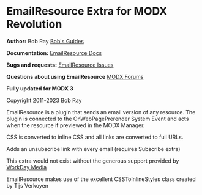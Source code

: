 EmailResource Extra for MODX Revolution
=======================================


**Author:** Bob Ray [Bob's Guides](https://bobsguides.com)

**Documentation:** [EmailResource Docs](https://bobsguides.com/emailresource-plugin-tutorial.html)

**Bugs and requests:** [EmailResource Issues](https://github.com/BobRay/EmailResource/issues)

**Questions about using EmailResource** [MODX Forums](https://community.modx.com)

**Fully updated for MODX 3**

Copyright 2011-2023 Bob Ray

EmailResource is a plugin that sends an email version of any resource. The plugin is connected to the OnWebPagePrerender System Event and acts when the resource if previewed in the MODX Manager.

CSS is converted to inline CSS and all links are converted to full URLs.

Adds an unsubscribe link with every email (requires Subscribe extra)

This extra would not exist without the generous support provided by [WorkDay Media](http://www.workdaymedia.com.au)

EmailResource makes use of the excellent CSSToInlineStyles class created by Tijs Verkoyen

